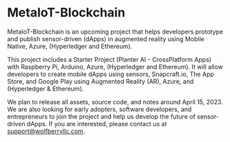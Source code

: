 # MetaIoT-Blockchain

MetaIoT-Blockchain is an upcoming project that helps developers prototype and publish sensor-driven (dApps) in augmented reality using Mobile Native, Azure, (Hyperledger and Ethereum).

This project includes a Starter Project (Planter AI - CrossPlatform Apps) with Raspberry Pi, Arduino, Azure, (Hyperledger and Ethereum). It will allow developers to create mobile dApps using sensors, Snapcraft.io, The App Store, and Google Play using Augmented Reality (AR), Azure, and (Hyperledger & Ethereum).

We plan to release all assets, source code, and notes around April 15, 2023. We are also looking for early adopters, software developers, and entrepreneurs to join the project and help us develop the future of sensor-driven dApps. If you are interested, please contact us at support@wolfberryllc.com.
